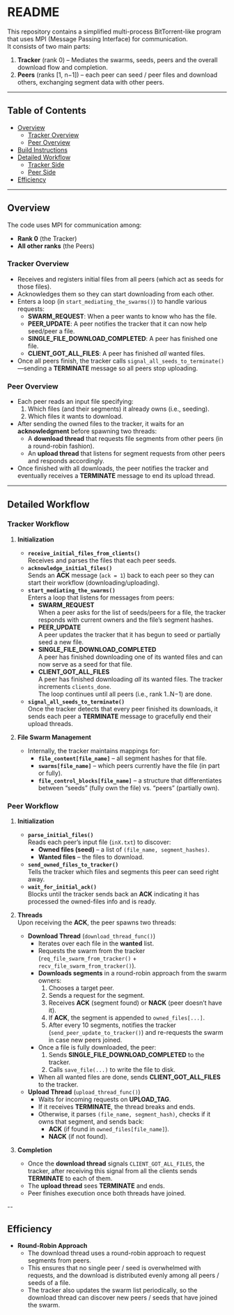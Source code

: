 # README

This repository contains a simplified multi-process BitTorrent-like program that uses MPI (Message Passing Interface) for communication.  
It consists of two main parts:

1. **Tracker** (rank 0) – Mediates the swarms, seeds, peers and the overall download flow and completion.  
2. **Peers** (ranks [1, n−1]) – each peer can seed / peer files and download others, exchanging segment data with other peers.

---

## Table of Contents
- [Overview](#overview)
  - [Tracker Overview](#tracker-overview)
  - [Peer Overview](#peer-overview)
- [Build Instructions](#build-instructions)
- [Detailed Workflow](#detailed-workflow)
  - [Tracker Side](#tracker-workflow)
  - [Peer Side](#peer-workflow)
- [Efficiency](#efficiency)
---

## Overview

The code uses MPI for communication among:
- **Rank 0** (the Tracker)
- **All other ranks** (the Peers)

### Tracker Overview

- Receives and registers initial files from all peers (which act as seeds for those files).  
- Acknowledges them so they can start downloading from each other.  
- Enters a loop (in `start_mediating_the_swarms()`) to handle various requests:
  - **SWARM_REQUEST**: When a peer wants to know who has the file.  
  - **PEER_UPDATE**: A peer notifies the tracker that it can now help seed/peer a file.  
  - **SINGLE_FILE_DOWNLOAD_COMPLETED**: A peer has finished one file.  
  - **CLIENT_GOT_ALL_FILES**: A peer has finished *all* wanted files.
- Once all peers finish, the tracker calls `signal_all_seeds_to_terminate()`—sending a **TERMINATE** message so all peers stop uploading.

### Peer Overview

- Each peer reads an input file specifying:
  1. Which files (and their segments) it already owns (i.e., seeding).
  2. Which files it wants to download.
- After sending the owned files to the tracker, it waits for an **acknowledgment** before spawning two threads:
  - A **download thread** that requests file segments from other peers (in a round-robin fashion).
  - An **upload thread** that listens for segment requests from other peers and responds accordingly.
- Once finished with all downloads, the peer notifies the tracker and eventually receives a **TERMINATE** message to end its upload thread.

---

## Detailed Workflow

### Tracker Workflow

1. **Initialization**  
   - **`receive_initial_files_from_clients()`**  
     Receives and parses the files that each peer seeds.  
   - **`acknowledge_initial_files()`**  
     Sends an **ACK** message (`ack = 1`) back to each peer so they can start their workflow (downloading/uploading).
   - **`start_mediating_the_swarms()`**  
     Enters a loop that listens for messages from peers:
     - **SWARM_REQUEST**  
       When a peer asks for the list of seeds/peers for a file, the tracker responds with current owners and the file’s segment hashes.
     - **PEER_UPDATE**  
       A peer updates the tracker that it has begun to seed or partially seed a new file.
     - **SINGLE_FILE_DOWNLOAD_COMPLETED**  
       A peer has finished downloading one of its wanted files and can now serve as a seed for that file.
     - **CLIENT_GOT_ALL_FILES**  
       A peer has finished downloading *all* its wanted files. The tracker increments `clients_done`.  
     The loop continues until all peers (i.e., rank 1..N−1) are done.
   - **`signal_all_seeds_to_terminate()`**  
     Once the tracker detects that every peer finished its downloads, it sends each peer a **TERMINATE** message to gracefully end their upload threads.

2. **File Swarm Management**  
   - Internally, the tracker maintains mappings for:
     - **`file_content[file_name]`** – all segment hashes for that file.
     - **`swarms[file_name]`** – which peers currently have the file (in part or fully).
     - **`file_control_blocks[file_name]`** – a structure that differentiates between “seeds” (fully own the file) vs. “peers” (partially own).

### Peer Workflow

1. **Initialization**  
   - **`parse_initial_files()`**  
     Reads each peer’s input file (`inX.txt`) to discover:
     - **Owned files (seed)** – a list of `(file_name, segment_hashes)`.
     - **Wanted files** – the files to download.
   - **`send_owned_files_to_tracker()`**  
     Tells the tracker which files and segments this peer can seed right away.
   - **`wait_for_initial_ack()`**  
     Blocks until the tracker sends back an **ACK** indicating it has processed the owned-files info and is ready.

2. **Threads**  
   Upon receiving the **ACK**, the peer spawns two threads:
   - **Download Thread** (`download_thread_func()`)  
     - Iterates over each file in the **wanted** list.
     - Requests the swarm from the tracker (`req_file_swarm_from_tracker()` + `recv_file_swarm_from_tracker()`).
     - **Downloads segments** in a round-robin approach from the swarm owners:
       1. Chooses a target peer.
       2. Sends a request for the segment.
       3. Receives **ACK** (segment found) or **NACK** (peer doesn’t have it).
       4. If **ACK**, the segment is appended to `owned_files[...]`.
       5. After every 10 segments, notifies the tracker (`send_peer_update_to_tracker()`) and re-requests the swarm in case new peers joined.
     - Once a file is fully downloaded, the peer:
       1. Sends **SINGLE_FILE_DOWNLOAD_COMPLETED** to the tracker.
       2. Calls `save_file(...)` to write the file to disk.
     - When all wanted files are done, sends **CLIENT_GOT_ALL_FILES** to the tracker.
   - **Upload Thread** (`upload_thread_func()`)  
     - Waits for incoming requests on **UPLOAD_TAG**.
     - If it receives **TERMINATE**, the thread breaks and ends.
     - Otherwise, it parses `(file_name, segment_hash)`, checks if it owns that segment, and sends back:
       - **ACK** (if found in `owned_files[file_name]`).
       - **NACK** (if not found).

3. **Completion**  
   - Once the **download thread** signals `CLIENT_GOT_ALL_FILES`, the tracker, after receiving this signal from all the clients sends **TERMINATE** to each of them.
   - The **upload thread** sees **TERMINATE** and ends.
   - Peer finishes execution once both threads have joined.

--

## Efficiency

- **Round-Robin Approach**  
  - The download thread uses a round-robin approach to request segments from peers.
  - This ensures that no single peer / seed is overwhelmed with requests, and the download is distributed evenly among all peers / seeds of a file.
  - The tracker also updates the swarm list periodically, so the download thread can discover new peers / seeds that have joined the swarm.